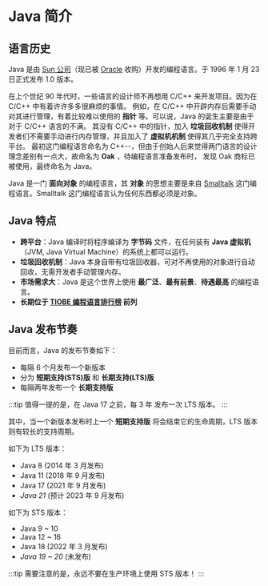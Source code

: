 # Java 简介

## 语言历史

Java 是由 [Sun 公司](https://en.wikipedia.org/wiki/Sun_Microsystems)（现已被 [Oracle](https://www.oracle.com/)
收购）开发的编程语言。于 1996 年 1 月 23 日正式发布 1.0 版本。

在上个世纪 90 年代时，一些语言的设计师不再想用 C/C++ 来开发项目。因为在 C/C++ 中有着许许多多很麻烦的事情。
例如，在 C/C++ 中开辟内存后需要手动对其进行管理，有着比较难以使用的 **指针** 等。可以说，Java 的诞生主要是由于对于 C/C++ 语言的不满。
其没有 C/C++ 中的指针，加入 **垃圾回收机制** 使得开发者们不需要手动进行内存管理，并且加入了 **虚拟机机制** 使得其几乎完全支持跨平台。
最初这门编程语言命名为 C++--，但由于创始人后来觉得两门语言的设计理念差别有一点大，故命名为 **Oak** ，待编程语言准备发布时，
发现 Oak 商标已被使用，最终命名为 Java。

Java 是一门 **面向对象** 的编程语言，其 **对象** 的思想主要是来自 [Smalltalk](https://zh.wikipedia.org/wiki/Smalltalk)
这门编程语言。Smalltalk 这门编程语言认为任何东西都必须是对象。

## Java 特点

- **跨平台**：Java 编译时将程序编译为 **字节码** 文件，在任何装有 **Java 虚拟机** （JVM, Java Virtual Machine）的系统上都可以运行。
- **垃圾回收机制**：Java 本身自带有垃圾回收器，可对不再使用的对象进行自动回收，无需开发者手动管理内存。
- **市场需求大**：Java 是这个世界上使用 **最广泛**、**最有前景**、**待遇最高** 的编程语言。
- **长期位于 [TIOBE 编程语言排行榜](https://www.tiobe.com/tiobe-index/) 前列**

## Java 发布节奏

目前而言，Java 的发布节奏如下：

- 每隔 6 个月发布一个新版本
- 分为 **短期支持(STS)版** 和 **长期支持(LTS)版**
- 每隔两年发布一个 **长期支持版**

:::tip
值得一提的是，在 Java 17 之前，每 3 年 发布一次 LTS 版本。
:::

其中，当一个新版本发布时上一个 **短期支持版** 将会结束它的生命周期，LTS 版本则有较长的支持周期。

如下为 LTS 版本：

- Java 8 (2014 年 3 月发布)
- Java 11 (2018 年 9 月发布)
- Java 17 (2021 年 9 月发布)
- *Java 21* (预计 2023 年 9 月发布)

如下为 STS 版本：

- Java 9 ~ 10
- Java 12 ~ 16
- Java 18 (2022 年 3 月发布)
- *Java 19 ~ 20* (未发布)

:::tip
需要注意的是，永远不要在生产环境上使用 STS 版本！
:::
